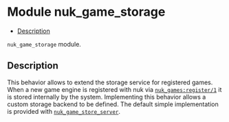 

# Module nuk_game_storage #
* [Description](#description)

`nuk_game_storage` module.

<a name="description"></a>

## Description ##
This behavior allows to extend the storage service for registered games.
When a new game engine is registered with nuk via
[`nuk_games:register/1`](nuk_games.md#register-1) it is stored internally by the system.
Implementing this behavior allows a custom storage backend to be defined.
The default simple implementation is provided with
[`nuk_game_store_server`](nuk_game_store_server.md).